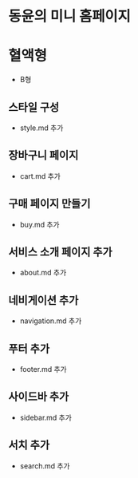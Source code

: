 # 동윤의 미니 홈페이지
# 혈액형
- B형


## 스타일 구성
- style.md 추가

## 장바구니 페이지
- cart.md 추가

## 구매 페이지 만들기
- buy.md 추가

## 서비스 소개 페이지 추가
 - about.md 추가
 
## 네비게이션 추가
- navigation.md 추가

## 푸터 추가
- footer.md 추가

## 사이드바 추가
- sidebar.md 추가

## 서치 추가
- search.md 추가
